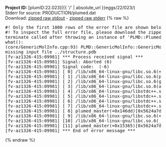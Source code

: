 **Project ID:** [plumID:22.023]({{ '/' | absolute_url }}eggs/22/023/)  
Stderr for source:  PRODUCTION/plumed.dat   
Download: [zipped raw stdout](plumed.dat.plumed_master.stdout.txt.zip) - [zipped raw stderr](plumed.dat.plumed_master.stderr.txt.zip) 
{% raw %}
<pre>
#! Only the first 1000 rows of the error file are shown below
#! To inspect the full error file, please download the zipped raw stderr file above
terminate called after throwing an instance of 'PLMD::Plumed::ExceptionError'
what():
(core/GenericMolInfo.cpp:93) PLMD::GenericMolInfo::GenericMolInfo(const PLMD::ActionOptions&)
missing input file ../structure.pdb
[fv-az1326-415:09981] *** Process received signal ***
[fv-az1326-415:09981] Signal: Aborted (6)
[fv-az1326-415:09981] Signal code:  (-6)
[fv-az1326-415:09981] [ 0] /lib/x86_64-linux-gnu/libc.so.6(+0x45330)[0x7f5e45845330]
[fv-az1326-415:09981] [ 1] /lib/x86_64-linux-gnu/libc.so.6(pthread_kill+0x11c)[0x7f5e4589eb2c]
[fv-az1326-415:09981] [ 2] /lib/x86_64-linux-gnu/libc.so.6(gsignal+0x1e)[0x7f5e4584527e]
[fv-az1326-415:09981] [ 3] /lib/x86_64-linux-gnu/libc.so.6(abort+0xdf)[0x7f5e458288ff]
[fv-az1326-415:09981] [ 4] /lib/x86_64-linux-gnu/libstdc++.so.6(+0xa5ff5)[0x7f5e45ca5ff5]
[fv-az1326-415:09981] [ 5] /lib/x86_64-linux-gnu/libstdc++.so.6(+0xbb0da)[0x7f5e45cbb0da]
[fv-az1326-415:09981] [ 6] /lib/x86_64-linux-gnu/libstdc++.so.6(_ZSt10unexpectedv+0x0)[0x7f5e45ca5a55]
[fv-az1326-415:09981] [ 7] /lib/x86_64-linux-gnu/libstdc++.so.6(+0xa5a6f)[0x7f5e45ca5a6f]
[fv-az1326-415:09981] [ 8] plumed_master(+0x146dd)[0x5624a7d0e6dd]
[fv-az1326-415:09981] [ 9] /lib/x86_64-linux-gnu/libc.so.6(+0x2a1ca)[0x7f5e4582a1ca]
[fv-az1326-415:09981] [10] /lib/x86_64-linux-gnu/libc.so.6(__libc_start_main+0x8b)[0x7f5e4582a28b]
[fv-az1326-415:09981] [11] plumed_master(+0x15365)[0x5624a7d0f365]
[fv-az1326-415:09981] *** End of error message ***
</pre>
{% endraw %}
